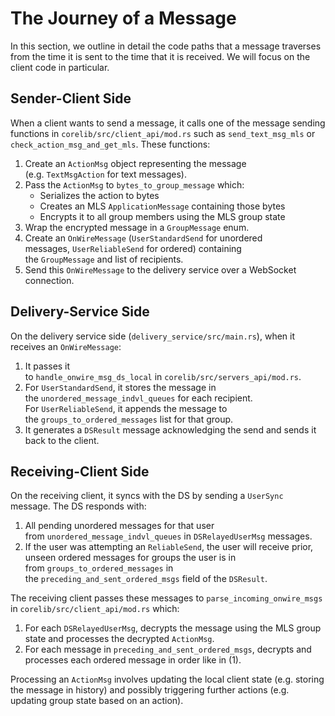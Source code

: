 # The Journey of a Message

In this section, we outline in detail the code paths that a message traverses
from the time it is sent to the time that it is received. We will focus on
the client code in particular.

## Sender-Client Side

When a client wants to send a message, it calls one of the message sending functions in `corelib/src/client_api/mod.rs` such as `send_text_msg_mls` or `check_action_msg_and_get_mls`. These functions:

1. Create an `ActionMsg` object representing the message (e.g. `TextMsgAction` for text messages).
2. Pass the `ActionMsg` to `bytes_to_group_message` which:
   - Serializes the action to bytes
   - Creates an MLS `ApplicationMessage` containing those bytes
   - Encrypts it to all group members using the MLS group state
3. Wrap the encrypted message in a `GroupMessage` enum.
4. Create an `OnWireMessage` (`UserStandardSend` for unordered messages, `UserReliableSend` for ordered) containing the `GroupMessage` and list of recipients.
5. Send this `OnWireMessage` to the delivery service over a WebSocket connection.

## Delivery-Service Side

On the delivery service side (`delivery_service/src/main.rs`), when it receives an `OnWireMessage`:

1. It passes it to `handle_onwire_msg_ds_local` in `corelib/src/servers_api/mod.rs`.
2. For `UserStandardSend`, it stores the message in the `unordered_message_indvl_queues` for each recipient. For `UserReliableSend`, it appends the message to the `groups_to_ordered_messages` list for that group.
3. It generates a `DSResult` message acknowledging the send and sends it back to the client.

## Receiving-Client Side

On the receiving client, it syncs with the DS by sending a `UserSync` message. The DS responds with:

1. All pending unordered messages for that user from `unordered_message_indvl_queues` in `DSRelayedUserMsg` messages.
2. If the user was attempting an `ReliableSend`, the user will receive prior, unseen ordered messages for groups the user is in from `groups_to_ordered_messages` in the `preceding_and_sent_ordered_msgs` field of the `DSResult`.

The receiving client passes these messages to `parse_incoming_onwire_msgs` in `corelib/src/client_api/mod.rs` which:

1. For each `DSRelayedUserMsg`, decrypts the message using the MLS group state and processes the decrypted `ActionMsg`.
2. For each message in `preceding_and_sent_ordered_msgs`, decrypts and processes each ordered message in order like in (1).

Processing an `ActionMsg` involves updating the local client state (e.g. storing the message in history) and possibly triggering further actions (e.g. updating group state based on an action).

# 